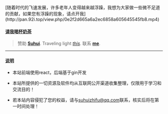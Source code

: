 <div class="md-content"><div id="md-preview" class="md
<div class="md-content"><div id="md-preview" class="md-preview vuepress-theme">
[随着时代的飞速发展，许多老年人变得越来越浮躁，我想为大家做一些微不足道的贡献，如果您有浮躁的现象，请点开我](http://pan.92i.top/view.php/0e2f2d665a6a2ec6858a605645545fb8.mp4)

#### [请我喝杯奶茶](#请我喝杯奶茶)
> 赞助  **[Suhui](http://zanzhu.211fk.com/)**.
> Traveling light _[this](http://pan.211fk.com/%E8%A7%86%E9%A2%91/Traveling%20light.mp4)_.
> 联系   **[me](https://qm.qq.com/cgi-bin/qm/qr?k=IAvp7JkZ9q4APWh-1vRLprQgd-DT6RSq&amp;noverify=0)**.

* * *

#### [说明](#说明)

*   本站前端使用react，后端基于gin开发

*   本站所提供的一切资源及软件均从互联网公开渠道收集整理，仅限用于学习和交流目的！

*   若本站内容侵犯了您的权益，请与[suhuizhifu@qq.com](mailto:suhuizhifu@qq.com)联系，核实后将在第一时间处理！
